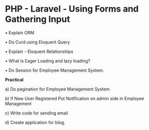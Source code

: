  # PHP - Laravel - Using Forms and Gathering Input

• Explain ORM

• Do Curd using Eloquent Query

• Explain - Eloquent Relationships

• What is Eager Loading and lazy loading?

• Do Session for Employee Management System.

<b>Practical</b>

a) Do pagination for Employee Management System

b) If New User Registered Put Notification on admin side in Employee Management 

c) Write code for sending email

d) Create application for blog.
